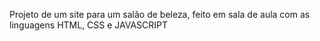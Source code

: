 Projeto de um site para um salão de beleza, feito em sala de aula com as linguagens HTML, CSS e JAVASCRIPT
